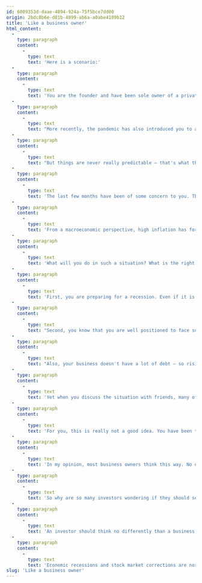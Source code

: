 ```yaml
---
id: 6009353d-daae-4894-924a-75f5bce7dd00
origin: 2bdc8b6e-d81b-4899-ab6a-a0abe4189b12
title: 'Like a business owner'
html_content:
  -
    type: paragraph
    content:
      -
        type: text
        text: 'Here is a scenario:'
  -
    type: paragraph
    content:
      -
        type: text
        text: 'You are the founder and have been sole owner of a private company for 25 years now. You have experienced ups and downs over this long period, especially when you were just starting out. You clearly remember those difficult early years. The stress and uncertainty associated with losses incurred in the first two years. The difficulty of establishing yourself in your sector of activity and making yourself known to potential customers.'
  -
    type: paragraph
    content:
      -
        type: text
        text: "More recently, the pandemic has also introduced you to a difficult period of great uncertainty. You had to close the doors of your business for a few months and invest in an increased online offer to get through this painful period. But you not only weathered the crisis, you also emerged even stronger. Your company's profit hit an all-time high in 2021 and it looks ready to set a new high in 2022."
  -
    type: paragraph
    content:
      -
        type: text
        text: "But things are never really predictable – that's what the last 25 years have taught you! Recessions, health crises, financial crises, the terrorist attacks of 2001 and so on. Things never goes as planned and the progress of a business never follows a straight line."
  -
    type: paragraph
    content:
      -
        type: text
        text: 'The last few months have been of some concern to you. The war in Ukraine is worrying. Inflation has become a serious problem for your business and for some of your customers. So far, you have managed to pass on the cost increases without too many problems, but there is reason to wonder whether your clients will be able to tolerate further increases. In addition, the challenges related to logistics and supply have been glaring for several months. It is difficult to obtain all the stocks and supplies required for your activities. Worse, it is increasingly difficult to find staff, a situation which you believe could continue.'
  -
    type: paragraph
    content:
      -
        type: text
        text: 'From a macroeconomic perspective, high inflation has forced major central banks to raise interest rates significantly with the ultimate goal of controlling it. You are well aware that such an increase in interest rates will probably result in an economic slowdown, perhaps a recession. For this too, you can rely on your experience.'
  -
    type: paragraph
    content:
      -
        type: text
        text: 'What will you do in such a situation? What is the right strategy to adopt?'
  -
    type: paragraph
    content:
      -
        type: text
        text: 'First, you are preparing for a recession. Even if it is not certain that it will happen, you believe that it is better to be ready if it ever does. You are therefore taking measures to counter a slowdown in your income and some erosion of your margins in the months to come. You are more attentive to expenses, and you make the decision to postpone hiring new employees.'
  -
    type: paragraph
    content:
      -
        type: text
        text: "Second, you know that you are well positioned to face such an environment. Your business is profitable, very profitable even. An economic downturn might reduce your profits, but it won't make them disappear. Over the past 25 years, you have succeeded in diversifying your company's sources of revenue and solidifying its business model. The services or products you offer have become embedded in your customers' operations. Unless they are experiencing serious financial difficulties, demand for your products should remain robust."
  -
    type: paragraph
    content:
      -
        type: text
        text: "Also, your business doesn't have a lot of debt – so rising rates won't affect it too much. On the other hand, you believe that some of your direct competitors could experience difficulties because you know that they are not as solid as your company. Who knows, maybe a recession could even benefit you and could lead to acquisition opportunities or the disappearance of certain competitors?"
  -
    type: paragraph
    content:
      -
        type: text
        text: 'Yet when you discuss the situation with friends, many of them recommend that you sell your business before its profits are reduced by a recession. Why not take advantage of still relatively high prices and record profits to sell?'
  -
    type: paragraph
    content:
      -
        type: text
        text: 'For you, this is really not a good idea. You have been through several such recessions in the past – the one of 2008-2009 is still fresh in your mind. You know that when you have been through such tough times, conditions become even better for your business once the recession has passed. Also, if you wanted to sell your business, you would do so when the market conditions were right, on your terms.'
  -
    type: paragraph
    content:
      -
        type: text
        text: 'In my opinion, most business owners think this way. No question of selling the company they have built with the sweat of their brow just because a recession is on the horizon. They know recessions and economic downturns are normal.'
  -
    type: paragraph
    content:
      -
        type: text
        text: 'So why are so many investors wondering if they should sell in the current environment because they fear a possible recession? Or why are so many waiting for the stock market to drop further before investing?'
  -
    type: paragraph
    content:
      -
        type: text
        text: 'An investor should think no differently than a business owner. He is just as much an owner as the one who owns his business. In his case, the investor owns several businesses and his share of each is very small, but what is the difference?'
  -
    type: paragraph
    content:
      -
        type: text
        text: 'Economic recessions and stock market corrections are normal and recurrent. Like the business owner, the investor should keep their eyes fixed on the long-term horizon. Like the business owner, he must prepare for the possibility of experiencing short-term challenging times. But he must also realize that the companies he owns are in excellent shape to weather a recession and emerge even stronger. And like the business owner, the investor must have confidence in their businesses and their attractive long-term growth potential.'
slug: 'Like a business owner'
---
```

